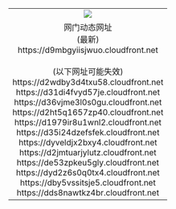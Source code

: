 ﻿<table>
  <tr></tr>
  <tr><td colspan=2 align=center><img src="https://d9mbgyiisjwuo.cloudfront.net/Up/oGate.jpg" /></td></tr>
  <tr><td colspan=2 align=center>网门动态网址<br/>(最新)
<br>https://d9mbgyiisjwuo.cloudfront.net
<br/><br/>(以下网址可能失效)
<br>https://d2wdby3d4txu58.cloudfront.net
<br>https://d31di4fvyd57je.cloudfront.net
<br>https://d36vjme3l0s0gu.cloudfront.net
<br>https://d2ht5q1657zp40.cloudfront.net
<br>https://d1979ir8u1wnl2.cloudfront.net
<br>https://d35i24dzefsfek.cloudfront.net
<br>https://dyveldjx2bxy4.cloudfront.net
<br>https://d2jmtuarjylutz.cloudfront.net
<br>https://de53zpkeu5gly.cloudfront.net
<br>https://dyd2z6s0q0tx4.cloudfront.net
<br>https://dby5vssitsje5.cloudfront.net
<br>https://dds8nawtkz4br.cloudfront.net
    </td>
  </tr>
</table>
